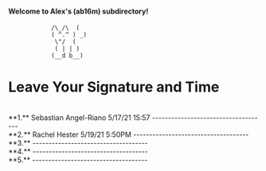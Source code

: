 #### Welcome to Alex's (ab16m) subdirectory!

 				/\_/\  (
 				( ^.^ ) _)
  				 \"/  (
				 ( | | )
				(__d b__)

Leave Your Signature and Time
=============================
<br>
**1.** Sebastian Angel-Riano 5/17/21    15:57
------------------------------------
<br>
**2.** Rachel Hester 5/19/21 5:50PM
------------------------------------
<br>
**3.** 
------------------------------------
<br>
**4.** 
------------------------------------
<br>
**5.** 
------------------------------------
